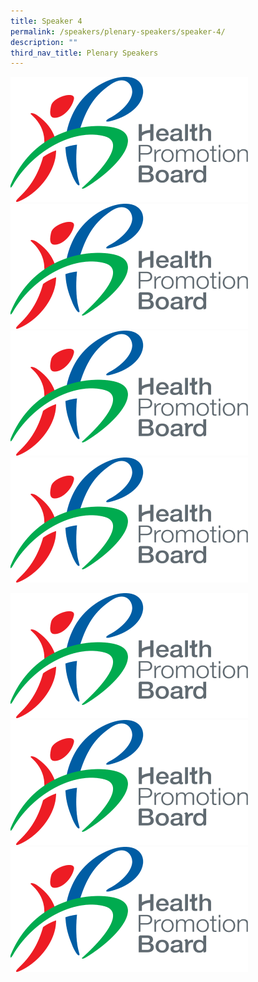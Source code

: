 ```yaml
---
title: Speaker 4
permalink: /speakers/plenary-speakers/speaker-4/
description: ""
third_nav_title: Plenary Speakers
---
```

[![Image 1](/images/HPB_R_V_CMYK_Logo%201.png)](www.google.com) [![Image 2](/images/HPB_R_V_CMYK_Logo%201.png)](www.youtube.com) [![Image 3](/images/HPB_R_V_CMYK_Logo%201.png)](www.google.com) [![Image 4](/images/HPB_R_V_CMYK_Logo%201.png)](www.google.com)

[![Image 5](/images/HPB_R_V_CMYK_Logo%201.png)](www.google.com) [![Image 6](/images/HPB_R_V_CMYK_Logo%201.png)](www.youtube.com) [![Image 7](/images/HPB_R_V_CMYK_Logo%201.png)](www.youtube.com)